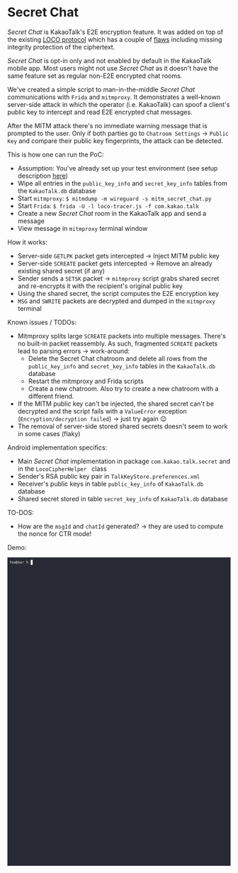 # Secret Chat

*Secret Chat* is KakaoTalk's E2E encryption feature. It was added on top of the existing [LOCO protocol](https://kth.diva-portal.org/smash/get/diva2:1046438/FULLTEXT01.pdf#page=77) which has a couple of [flaws](https://kth.diva-portal.org/smash/get/diva2:1046438/FULLTEXT01.pdf#page=100) including missing integrity protection of the ciphertext.

*Secret Chat* is opt-in only and not enabled by default in the KakaoTalk mobile app. Most users might not use *Secret Chat* as it doesn't have the same feature set as regular non-E2E encrypted chat rooms.

We've created a simple script to man-in-the-middle *Secret Chat* communications with `Frida` and `mitmproxy`. It demonstrates a well-known server-side attack in which the operator (i.e. KakaoTalk) can spoof a client's public key to intercept and read E2E encrypted chat messages. 

After the MITM attack there's no immediate warning message that is prompted to the user. Only if both parties go to `Chatroom Settings` -> `Public Key` and compare their public key fingerprints, the attack can be detected.

This is how one can run the PoC:

- Assumption: You've already set up your test environment (see setup description [here](./SETUP.md))
- Wipe all entries in the `public_key_info` and `secret_key_info` tables from the `KakaoTalk.db` database
- Start `mitmproxy`: `$ mitmdump -m wireguard -s mitm_secret_chat.py`
- Start `Frida`: `$ frida -U -l loco-tracer.js -f com.kakao.talk`
- Create a new *Secret Chat* room in the KakaoTalk app and send a message
- View message in `mitmproxy` terminal window

How it works:

- Server-side `GETLPK` packet gets intercepted -> Inject MITM public key
- Server-side `SCREATE` packet gets intercepted -> Remove an already existing shared secret (if any)
- Sender sends a `SETSK` packet -> `mitmproxy` script grabs shared secret and re-encrypts it with the recipient's original public key
- Using the shared secret, the script computes the E2E encryption key
- `MSG` and `SWRITE` packets are decrypted and dumped in the `mitmproxy` terminal

Known issues / TODOs:

- Mitmproxy splits large `SCREATE` packets into multiple messages. There's no built-in packet reassembly. As such, fragmented `SCREATE` packets lead to parsing errors -> work-around:
  - Delete the Secret Chat chatroom and delete all rows from the `public_key_info` and `secret_key_info` tables in the `KakaoTalk.db` database
  - Restart the mitmproxy and Frida scripts
  - Create a new chatroom. Also try to create a new chatroom with a different friend.
- If the MITM public key can't be injected, the shared secret can't be decrypted and the script fails with a `ValueError` exception (`Encryption/decryption failed`) -> just try again :wink:
- The removal of server-side stored shared secrets doesn't seem to work in some cases (flaky)

Android implementation specifics:

- Main *Secret Chat* implementation in package `com.kakao.talk.secret` and in the `LocoCipherHelper ` class
- Sender's RSA public key pair in `TalkKeyStore.preferences.xml`
- Receiver's public keys in table `public_key_info` of `KakaoTalk.db` database
- Shared secret stored in table `secret_key_info` of `KakaoTalk.db` database

TO-DOS:

- How are the `msgId` and `chatId` generated? -> they are used to compute the nonce for CTR mode!

Demo:

![](https://github.com/stulle123/kakaotalk_analysis/blob/main/scripts/mitmproxy/secret_chat_demo.gif)
